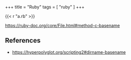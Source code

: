 +++
title = "Ruby"
tags = [ "ruby" ]
+++

{{< r "a.rb" >}}

<https://ruby-doc.org/core/File.html#method-c-basename>

## References

- <https://hyperpolyglot.org/scripting2#dirname-basename>
